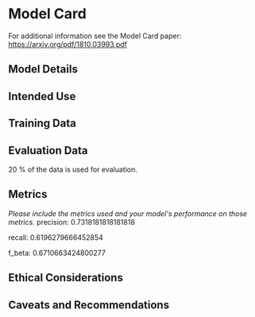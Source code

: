 # Model Card

For additional information see the Model Card paper: https://arxiv.org/pdf/1810.03993.pdf

## Model Details

## Intended Use

## Training Data


## Evaluation Data

20 % of the data is used for evaluation.

## Metrics

_Please include the metrics used and your model's performance on those metrics._
precision:  0.7318181818181818

recall:  0.6196279666452854

f_beta:  0.6710663424800277

## Ethical Considerations

## Caveats and Recommendations
 